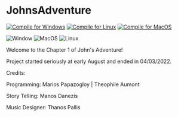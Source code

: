 # JohnsAdventure 
[![Compile for Windows](https://github.com/mariospapaz/JohnsAdventure/actions/workflows/windows.yml/badge.svg)](https://github.com/mariospapaz/JohnsAdventure/actions/workflows/windows.yml) [![Compile for Linux](https://github.com/mariospapaz/JohnsAdventure/actions/workflows/ubuntu.yml/badge.svg)](https://github.com/mariospapaz/JohnsAdventure/actions/workflows/ubuntu.yml) [![Compile for MacOS](https://github.com/mariospapaz/JohnsAdventure/actions/workflows/macos.yml/badge.svg)](https://github.com/mariospapaz/JohnsAdventure/actions/workflows/macos.yml)

![Window](https://camo.githubusercontent.com/51ac3ad18da5c5e375a7d60ba112e61c5cf55c5b98d8188ffdb04404daf63fff/68747470733a2f2f696d672e736869656c64732e696f2f62616467652f57696e646f77732d2532332e7376673f7374796c653d666c61742d737175617265266c6f676f3d77696e646f777326636f6c6f723d303037384436266c6f676f436f6c6f723d7768697465) ![MacOS](https://camo.githubusercontent.com/83b80d04c15deaec1af40f8692c3991d283b2c02a194ead61ec0f443df2a3322/68747470733a2f2f696d672e736869656c64732e696f2f62616467652f6d61634f532d2532332e7376673f7374796c653d666c61742d737175617265266c6f676f3d6170706c6526636f6c6f723d303030303030266c6f676f436f6c6f723d7768697465) ![Linux](https://camo.githubusercontent.com/87bfb66b52f488ed6d9cbe5c8f3d8bbabc8559ebf9404507937d50ca9d0a6e71/68747470733a2f2f696d672e736869656c64732e696f2f62616467652f4c696e75782d2532332e7376673f7374796c653d666c61742d737175617265266c6f676f3d6c696e757826636f6c6f723d464343363234266c6f676f436f6c6f723d626c61636b)


Welcome to the Chapter 1 of John's Adventure!

Project started seriously at early August and ended in 04/03/2022.



Credits:

 Programming: Marios Papazogloy | Theophile Aumont
 
 Story Telling: Manos Danezis

 Music Designer: Thanos Pallis
 
 
